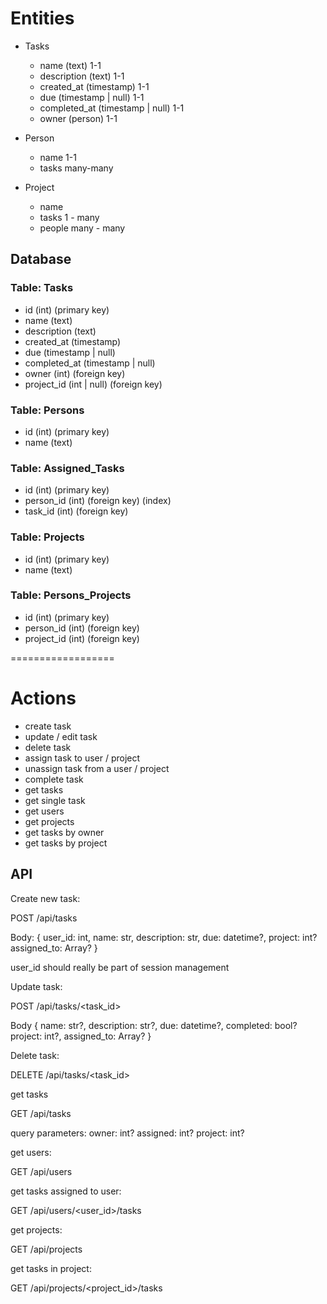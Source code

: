 # Entities

- Tasks
  - name (text) 1-1
  - description (text) 1-1
  - created_at (timestamp) 1-1
  - due (timestamp | null) 1-1
  - completed_at (timestamp | null) 1-1
  - owner (person) 1-1

- Person
  - name 1-1
  - tasks  many-many

- Project
  - name
  - tasks 1 - many
  - people many - many

## Database

### Table: Tasks
 - id (int) (primary key) 
  - name (text) 
  - description (text)
  - created_at (timestamp)
  - due (timestamp | null) 
  - completed_at (timestamp | null)
  - owner (int) (foreign key)
  - project_id (int | null) (foreign key)

### Table: Persons
 - id (int) (primary key)
 - name (text)

### Table: Assigned_Tasks
 - id (int) (primary key)
 - person_id (int) (foreign key) (index)
 - task_id (int) (foreign key)

### Table: Projects
 - id (int) (primary key)
 - name (text)

### Table: Persons_Projects
 - id (int) (primary key)
 - person_id (int)  (foreign key)
 - project_id (int) (foreign key)


==================

# Actions

- create task
- update / edit task
- delete task
- assign task to user / project
- unassign task from a user / project
- complete task
- get tasks
- get single task
- get users
- get projects
- get tasks by owner
- get tasks by project

## API


Create new task: 

POST /api/tasks 

Body: {
    user_id: int, 
    name: str,
    description: str,
    due: datetime?,
    project: int?
    assigned_to: Array<str>?
}

user_id should really be part of session management

Update task: 

POST /api/tasks/<task_id>

Body {
    name: str?,
    description: str?,
    due: datetime?,
    completed: bool?
    project: int?, 
    assigned_to: Array<str>?
}

Delete task: 

DELETE /api/tasks/<task_id>

get tasks

GET /api/tasks

query parameters: 
owner: int?
assigned: int?
project: int? 

get users: 

GET /api/users

get tasks assigned to user: 

GET /api/users/<user_id>/tasks

get projects: 

GET /api/projects

get tasks in project: 

GET /api/projects/<project_id>/tasks